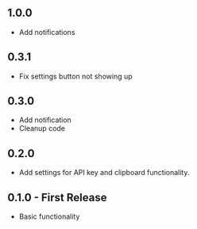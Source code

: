 ## 1.0.0
* Add notifications

## 0.3.1
* Fix settings button not showing up

## 0.3.0
* Add notification
* Cleanup code

## 0.2.0
* Add settings for API key and clipboard functionality.

## 0.1.0 - First Release
* Basic functionality
